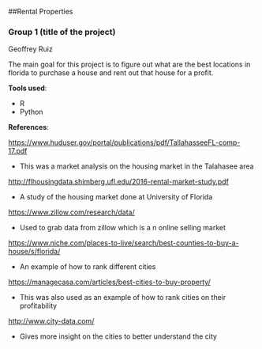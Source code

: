 ##Rental Properties 


### Group 1 (title of the project)
Geoffrey Ruiz

The main goal for this project is to figure out what are the best locations in florida to purchase a house and rent out that house for a profit.



**Tools used**:
- R
- Python



**References**:



https://www.huduser.gov/portal/publications/pdf/TallahasseeFL-comp-17.pdf
  - This was a market analysis on the housing market in the Talahasee area
  
http://flhousingdata.shimberg.ufl.edu/2016-rental-market-study.pdf
  - A study of the housing market done at University of Florida
  
https://www.zillow.com/research/data/
  - Used to grab data from zillow which is a n online selling market
  
https://www.niche.com/places-to-live/search/best-counties-to-buy-a-house/s/florida/
  - An example of how to rank different cities  
  
https://managecasa.com/articles/best-cities-to-buy-property/
  - This was also used as an example of how to rank cities on their profitability 
  
http://www.city-data.com/
  - Gives more insight on the cities to better understand the city
  






  

